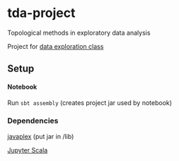 # tda-project
Topological methods in exploratory data analysis

Project for [data exploration class](http://www.ii.uni.wroc.pl/~lipinski/lectureED2016.html)

## Setup

#### Notebook
Run ``` sbt assembly ``` (creates project jar used by notebook)

### Dependencies

[javaplex](https://github.com/appliedtopology/javaplex) (put jar in /lib)

[Jupyter Scala](https://github.com/alexarchambault/jupyter-scala)

